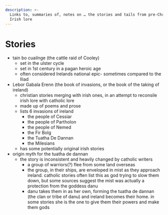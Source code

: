 ```yaml
---
description: >-
  Links to, summaries of, notes on … the stories and tails from pre-Christian
  Irish lore
---
```


# Stories

* tain bo cuailnge (the cattle raid of Cooley)
  * set in the ulster cycle
  * set in 1st century in a pagan heroic age
  * often considered Irelands national epic- sometimes compared to the Iliad
* Lebor Gabala Erenn (the book of invasions, or the book of the taking of ireland)
  * christian stories merging with irish ones, in an attempt to reconsile irish lore with catholic lore
  * made up of poems and prose
  * lists 6 invasions of ireland
    * the people of Cessiar
    * the people of Partholon
    * the people of Nemed
    * the Fir Bolg
    * the Tuatha De Dannan
    * the Milesians
  * has some potentially original irish stories
* origin myth for the tuatha de dannan
  * the story is inconsistent and heavily changed by catholic writers
    * a group of warriors(?) flee from some land overseas
    * the group, in their ships, are enveloped in mist as they approach ireland. catholic stories often list this as god trying to slow them down, but some sources suggest the mist was actually a protection from the goddess danu
    * danu takes them in as her own, forming the tuatha de dannan (the clan or tribe of danu) and ireland becomes their home. in some stories she is the one to give them their powers and make them gods
